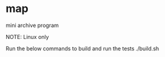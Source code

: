 # map
mini archive program

NOTE: Linux only

Run the below commands to build and run the tests
./build.sh
